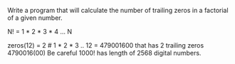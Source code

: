 
Write a program that will calculate the number of trailing zeros in a factorial of a given number.

N! = 1 * 2 * 3 * 4 ... N

zeros(12) = 2 # 1 * 2 * 3 .. 12 = 479001600 
that has 2 trailing zeros 4790016(00)
Be careful 1000! has length of 2568 digital numbers.


